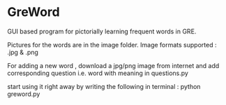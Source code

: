 # GreWord
GUI based program for pictorially learning frequent words in GRE. 

Pictures for the words are in the image folder.
Image formats supported : .jpg & .png

For adding a new word , download a jpg/png image from internet and add corresponding question i.e. word with meaning in questions.py

start using it right away by writing the following in terminal : 
python greword.py

